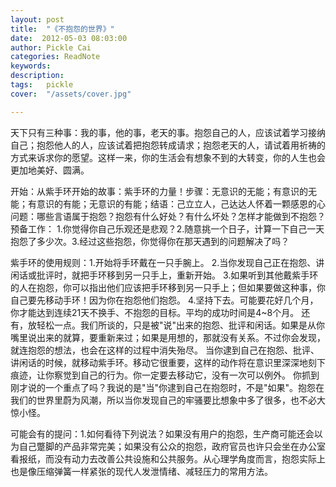 ```yaml
---
layout: post  
title:  "《不抱怨的世界》"
date:  2012-05-03 08:03:00
author: Pickle Cai  
categories: ReadNote  
keywords: 
description:   
tags:	pickle   
cover:  "/assets/cover.jpg"  

---
```


天下只有三种事：我的事，他的事，老天的事。抱怨自己的人，应该试着学习接纳自己；抱怨他人的人，应该试着把抱怨转成请求；抱怨老天的人，请试着用祈祷的方式来诉求你的愿望。这样一来，你的生活会有想象不到的大转变，你的人生也会更加地美好、圆满。

开始：从紫手环开始的故事：紫手环的力量！步骤：无意识的无能；有意识的无能；有意识的有能；无意识的有能；结语：己立立人，己达达人怀着一颗感恩的心问题：哪些言语属于抱怨？抱怨有什么好处？有什么坏处？怎样才能做到不抱怨？预备工作：												1.你觉得你自己乐观还是悲观？2.随意挑一个日子，计算一下自己一天抱怨了多少次。3.经过这些抱怨，你觉得你在那天遇到的问题解决了吗？

紫手环的使用规则：1.开始将手环戴在一只手腕上。 2.当你发现自己正在抱怨、讲闲话或批评时，就把手环移到另一只手上，重新开始。 3.如果听到其他戴紫手环的人在抱怨，你可以指出他们应该把手环移到另一只手上；但如果要做这种事，你自己要先移动手环！因为你在抱怨他们抱怨。 4.坚持下去。可能要花好几个月，你才能达到连续21天不换手、不抱怨的目标。平均的成功时间是4~8个月。     还有，放轻松一点。我们所谈的，只是被"说"出来的抱怨、批评和闲话。如果是从你嘴里说出来的就算，要重新来过；如果是用想的，那就没有关系。不过你会发现，就连抱怨的想法，也会在这样的过程中消失殆尽。    当你逮到自己在抱怨、批评、讲闲话的时候，就移动紫手环。移动它很重要，这样的动作将在意识里深深地刻下痕迹，让你察觉到自己的行为。你一定要去移动它，没有一次可以例外。    你抓到刚才说的一个重点了吗？我说的是"当"你逮到自己在抱怨时，不是"如果"。抱怨在我们的世界里蔚为风潮，所以当你发现自己的牢骚要比想象中多了很多，也不必大惊小怪。						

可能会有的提问：1.如何看待下列说法？如果没有用户的抱怨，生产商可能还会以为自己蹩脚的产品非常完美；如果没有公众的抱怨，政府官员也许只会坐在办公室看报纸，而没有动力去改善公共设施和公共服务。从心理学角度而言，抱怨实际上也是像压缩弹簧一样紧张的现代人发泄情绪、减轻压力的常用方法。 				

		    


